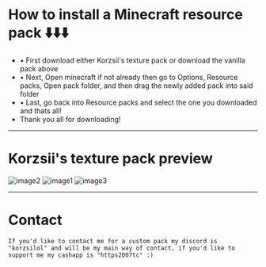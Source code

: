 # How to install a Minecraft resource pack ⬇️⬇️⬇️
* • First download either Korzsii's texture pack or download the vanilla pack above
* • Next, Open minecraft if not already then go to Options, Resource packs, Open pack folder, and then drag the newly added pack into said folder
* • Last, go back into Resource packs and select the one you downloaded and thats all!
*  Thank you all for downloading!

---------------------------------------------------

# Korzsii's texture pack preview
![image2](https://github.com/user-attachments/assets/d7668d19-a3b0-412e-8ba3-b385257be85b)
![image1](https://github.com/user-attachments/assets/871b4513-1fc0-422a-aba9-86608eff7c3f)
![image3](https://github.com/user-attachments/assets/8a6f97a7-48ac-4324-b10c-3c402fd7781e)

---------------------------------------------------

# Contact
``` 
If you'd like to contact me for a custom pack my discord is "korzsilol" and will be my main way of contact, if you'd like to support me my cashapp is "https2007tc" :)
```
 
